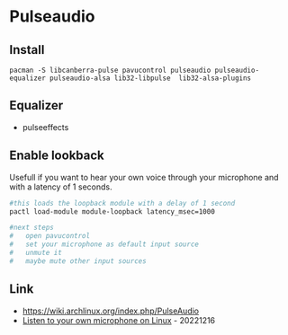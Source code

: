 # Pulseaudio

## Install

```
pacman -S libcanberra-pulse pavucontrol pulseaudio pulseaudio-equalizer pulseaudio-alsa lib32-libpulse  lib32-alsa-plugins
```

## Equalizer

* pulseeffects

## Enable lookback

Usefull if you want to hear your own voice through your microphone and with a latency of 1 seconds.

```bash
#this loads the loopback module with a delay of 1 second
pactl load-module module-loopback latency_msec=1000

#next steps
#   open pavucontrol
#   set your microphone as default input source
#   unmute it
#   maybe mute other input sources
```

## Link

* https://wiki.archlinux.org/index.php/PulseAudio
* [Listen to your own microphone on Linux](https://bytee.net/misc/listen-to-your-own-microphone-on-linux) - 20221216

